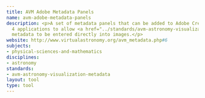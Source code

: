 ```yaml
---
title: AVM Adobe Metadata Panels
name: avm-adobe-metadata-panels
description: <p>A set of metadata panels that can be added to Adobe Creative Suite
  4 applications to allow <a href="../standards/avm-astronomy-visualization-metadata.html">AVM</a>-compliant
  metadata to be entered directly into images.</p>
website: http://www.virtualastronomy.org/avm_metadata.php#6
subjects:
- physical-sciences-and-mathematics
disciplines:
- astronomy
standards:
- avm-astronomy-visualization-metadata
layout: tool
type: tool
---
```



